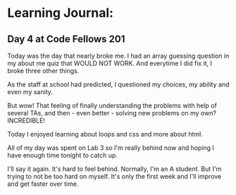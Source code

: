 # Learning Journal: 
## Day 4 at Code Fellows 201

Today was the day that nearly broke me. I had an array guessing question in my about me quiz that WOULD NOT WORK. And everytime I did fix it, I broke three other things. 

As the staff at school had predicted, I questioned my choices, my ability and even my sanity.

But wow! That feeling of finally understanding the problems with help of several TAs, and then - even better - solving new problems on my own? INCREDIBLE!

Today I enjoyed learning about loops and css and more about html.

All of my day was spent on Lab 3 so I'm really behind now and hoping I have enough time tonight to catch up.

I'll say it again. It's hard to feel behind. Normally, I'm an A student. But I'm trying to not be too hard on myself. It's only the first week and I'll improve and get faster over time. 